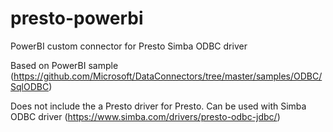 # presto-powerbi
PowerBI custom connector for Presto Simba ODBC driver

Based on PowerBI sample (https://github.com/Microsoft/DataConnectors/tree/master/samples/ODBC/SqlODBC)

Does not include the a Presto driver for Presto. Can be used with Simba ODBC driver  (https://www.simba.com/drivers/presto-odbc-jdbc/) 
